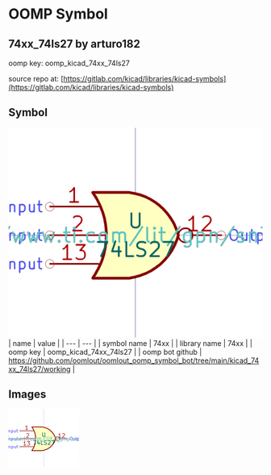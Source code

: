 # OOMP Symbol  
## 74xx_74ls27  by arturo182  
  
oomp key: oomp_kicad_74xx_74ls27  
  
source repo at: [https://gitlab.com/kicad/libraries/kicad-symbols](https://gitlab.com/kicad/libraries/kicad-symbols)  
## Symbol  
  
[![working.png](working_600.png)](working.png)  
| name | value | 
| --- | --- | 
| symbol name | 74xx | 
| library name | 74xx | 
| oomp key | oomp_kicad_74xx_74ls27 | 
| oomp bot github | https://github.com/oomlout/oomlout_oomp_symbol_bot/tree/main/kicad_74xx_74ls27/working | 
## Images  
  
[![working.png](working_140.png)](working.png)  

